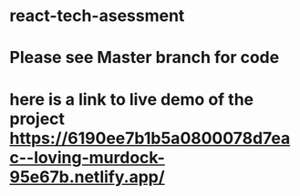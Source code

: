 # react-tech-asessment
# Please see Master branch for code
# here is a link to live demo of the project https://6190ee7b1b5a0800078d7eac--loving-murdock-95e67b.netlify.app/
